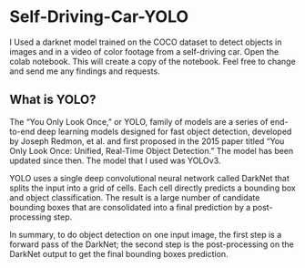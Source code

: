 # Self-Driving-Car-YOLO
I Used a darknet model trained on the COCO dataset to detect objects in images and in a video of color footage from a self-driving car.
Open the colab notebook. This will create a copy of the notebook. Feel free to change and send me any findings and requests.

## What is YOLO?
The “You Only Look Once,” or YOLO, family of models are a series of end-to-end deep learning models designed for fast object detection, developed by Joseph Redmon, et al. and first proposed in the 2015 paper titled “You Only Look Once: Unified, Real-Time Object Detection.” The model has been updated since then. The model that I used was YOLOv3.

YOLO uses a single deep convolutional neural network called DarkNet that splits the input into a grid of cells. Each cell directly predicts a bounding box and object classification. The result is a large number of candidate bounding boxes that are consolidated into a final prediction by a post-processing step.

In summary, to do object detection on one input image, the first step is a forward pass of the DarkNet; the second step is the post-processing on the DarkNet output to get the final bounding boxes prediction.
